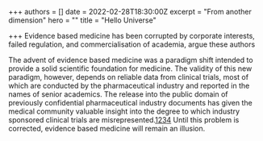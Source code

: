 +++
authors = []
date = 2022-02-28T18:30:00Z
excerpt = "From another dimension"
hero = ""
title = "Hello Universe"

+++
Evidence based medicine has been corrupted by corporate interests, failed regulation, and commercialisation of academia, argue these authors

The advent of evidence based medicine was a paradigm shift intended to provide a solid scientific foundation for medicine. The validity of this new paradigm, however, depends on reliable data from clinical trials, most of which are conducted by the pharmaceutical industry and reported in the names of senior academics. The release into the public domain of previously confidential pharmaceutical industry documents has given the medical community valuable insight into the degree to which industry sponsored clinical trials are misrepresented.[1](https://www.bmj.com/content/376/bmj.o702#ref-1)[2](https://www.bmj.com/content/376/bmj.o702#ref-2)[3](https://www.bmj.com/content/376/bmj.o702#ref-3)[4](https://www.bmj.com/content/376/bmj.o702#ref-4) Until this problem is corrected, evidence based medicine will remain an illusion.